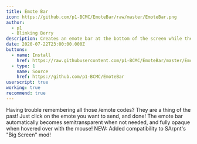 ```yaml
---
title: Emote Bar
icon: https://github.com/p1-BCMC/EmoteBar/raw/master/EmoteBar.png
author:
  - p1
  - Blinking Berry
description: Creates an emote bar at the bottom of the screen while there isn't one implemented in the game yet!
date: 2020-07-22T23:00:00.000Z
buttons:
  - name: Install
    href: https://raw.githubusercontent.com/p1-BCMC/EmoteBar/master/EmoteBar.user.js
  - type: 1
    name: Source
    href: https://github.com/p1-BCMC/EmoteBar
userscript: true
working: true
recommend: true
---
```

Having trouble remembering all those /emote codes? They are a thing of the past! Just click on the emote you want to send, and done!
The emote bar automatically becomes semitransparent when not needed, and fully opaque when hovered over with the mouse!
NEW: Added compatibility to SArpnt's "Big Screen" mod!